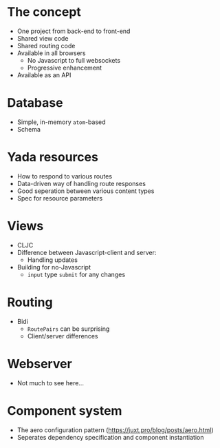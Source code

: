 # The concept
- One project from back-end to front-end
- Shared view code
- Shared routing code
- Available in all browsers
  - No Javascript to full websockets
  - Progressive enhancement
- Available as an API

# Database
- Simple, in-memory `atom`-based
- Schema

# Yada resources
- How to respond to various routes
- Data-driven way of handling route responses
- Good seperation between various content types
- Spec for resource parameters

# Views
- CLJC
- Difference between Javascript-client and server:
  - Handling updates
- Building for no-Javascript
  - `input` type `submit` for any changes

# Routing
- Bidi
  - `RoutePairs` can be surprising
  - Client/server differences

# Webserver
- Not much to see here...

# Component system
- The aero configuration pattern (https://juxt.pro/blog/posts/aero.html)
- Seperates dependency specification and component instantiation

